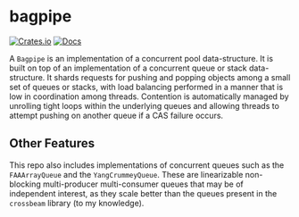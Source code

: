 <!-- Copyright 2017 the authors. See the 'Copyright and license' section of the
README.md file at the top-level directory of this repository.

Licensed under the Apache License, Version 2.0 (the LICENSE-APACHE file) or
the MIT license (the LICENSE-MIT file) at your option. This file may not be
copied, modified, or distributed except according to those terms. -->

bagpipe
=======

[![Crates.io](https://img.shields.io/crates/v/bagpipe.svg)](https://crates.io/crates/bagpipe)
[![Docs](https://docs.rs/bagpipe/badge.svg)](https://docs.rs/bagpipe)

A `Bagpipe` is an implementation of a concurrent pool data-structure. It
is built on top of an implementation of a concurrent queue or stack
data-structure.  It shards requests for pushing and popping objects
among a small set of queues or stacks, with load balancing performed in
a manner that is low in coordination among threads. Contention is automatically
managed by unrolling tight loops within the underlying queues and allowing
threads to attempt pushing on another queue if a CAS failure occurs.

## Other Features

This repo also includes implementations of concurrent queues such as
the `FAAArrayQueue` and the `YangCrummeyQueue`. These are linearizable
non-blocking multi-producer multi-consumer queues that may be of
independent interest, as they scale better than the queues present in
the `crossbeam` library (to my knowledge).
